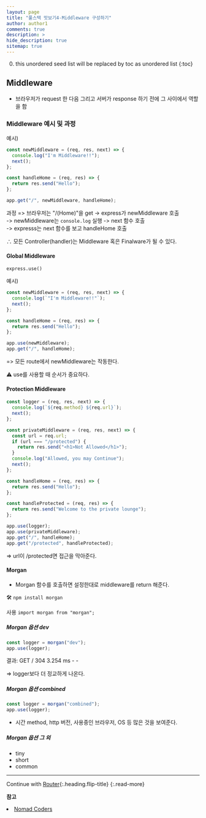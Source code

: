 ```yaml
---
layout: page
title: "풀스택 맛보기4-Middleware 구성하기"
author: author1
comments: true
description: >
hide_description: true
sitemap: true
---
```


0. this unordered seed list will be replaced by toc as unordered list 
{:toc}

## Middleware
- 브라우저가 request 한 다음 그리고 서버가 response 하기 전에 그 사이에서 역할을 함

### Middleware 예시 및 과정
예시)
```js
const newMiddleware = (req, res, next) => {
  console.log("I'm Middleware!!");
  next();
};

const handleHome = (req, res) => {
  return res.send("Hello");
};

app.get("/", newMiddleware, handleHome);
```
과정 => 브라우저는 "/(Home)"을 get -> express가 newMiddleware 호출<br>
    -> newMiddleware는 `console.log` 실행 -> next 함수 호출<br>
    -> expresss는 next 함수를 보고 handleHome 호출

∴ 모든 Controller(handler)는 Middleware 혹은 Finalware가 될 수 있다.

#### Global Middleware

`express.use()` 

예시)
```js
const newMiddleware = (req, res, next) => {
  console.log(`"I'm Middleware!!"`);
  next();
};

const handleHome = (req, res) => {
  return res.send("Hello");
};

app.use(newMiddleware);
app.get("/", handleHome);
```
=> 모든 route에서 newMiddleware는 작동한다.

⚠️ use를 사용할 때 순서가 중요하다.

#### Protection Middleware

```js
const logger = (req, res, next) => {
  console.log(`${req.method} ${req.url}`);
  next();
};

const privateMiddleware = (req, res, next) => {
  const url = req.url;
  if (url === "/protected") {
    return res.send("<h1>Not Allowed</h1>");
  }
  console.log("Allowed, you may Continue");
  next();
};

const handleHome = (req, res) => {
  return res.send("Hello");
};

const handleProtected = (req, res) => {
  return res.send("Welcome to the private lounge");
};

app.use(logger);
app.use(privateMiddleware);
app.get("/", handleHome);
app.get("/protected", handleProtected);
```
=> url이 /protected면 접근을 막아준다.

#### Morgan
- Morgan 함수를 호출하면 설정한대로 middleware를 return 해준다.

🛠️ `npm install morgan`

사용 `import morgan from "morgan";`

##### Morgan 옵션 dev
```js
const logger = morgan("dev");
app.use(logger);
```

결과: GET / 304 3.254 ms - -

=> logger보다 더 정교하게 나온다.

##### Morgan 옵션 combined
```js
const logger = morgan("combined");
app.use(logger);
```
- 시간 method, http 버전, 사용중인 브라우저, OS 등 많은 것을 보여준다.

##### Morgan 옵션 그 외

- tiny
- short
- common

<hr>

Continue with [Router](2021-01-03-router.md){:.heading.flip-title}
{:.read-more}

**참고**
<li><a target="_blank" href="https://nomadcoders.co/?gclid=CjwKCAjw2f-VBhAsEiwAO4lNeGxUb10hQEsnXWufl6NE_TMbZVomtR59HvzfaaYKAIONyRIsWAW8QxoCRK0QAvD_BwE">Nomad Coders</a></li>